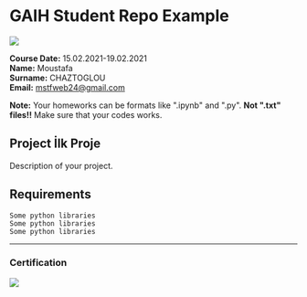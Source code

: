 # GAIH Student Repo Example
![](img/logo.png)

**Course Date:** 15.02.2021-19.02.2021  
**Name:** Moustafa  
**Surname:** CHAZTOGLOU  
**Email:** mstfweb24@gmail.com  

**Note:** Your homeworks can be formats like ".ipynb" and ".py". **Not ".txt" files!!** Make sure that your codes works.  

## Project İlk Proje
Description of your project.

## Requirements
```
Some python libraries
Some python libraries
Some python libraries
```
---

### Certification
![](img/certificate_ex.png)

